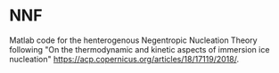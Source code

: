 # NNF
Matlab code for the henterogenous Negentropic Nucleation Theory following "On the thermodynamic and kinetic aspects of immersion ice nucleation" https://acp.copernicus.org/articles/18/17119/2018/.   

